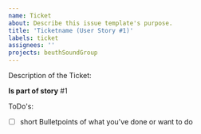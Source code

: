 ```yaml
---
name: Ticket
about: Describe this issue template's purpose.
title: 'Ticketname (User Story #1)'
labels: ticket
assignees: ''
projects: beuthSoundGroup
---
```


<!--- Required --->
<!--- Create a Branch like in branchname! -->
<!---  create branchname: ticketnumber_ticket_ticketname   -->
Description of the Ticket:

<!--- Required --->
**Is part of story** #1

<!--- Optional --->
ToDo's:
- [ ] short Bulletpoints of what you've done or want to do
